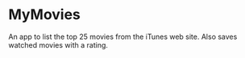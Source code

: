 # MyMovies

An app to list the top 25 movies from the iTunes web site. Also saves watched movies with a rating. 

